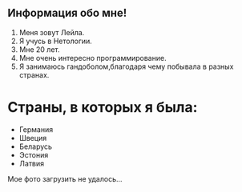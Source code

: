 ## Информация обо мне!
1. Меня зовут Лейла.
2. Я учусь в Нетологии.
3. Мне 20 лет.
4. Мне очень интересно программирование.
5. Я занимаюсь гандоболом,благодаря чему побывала в разных странах.

# Страны, в которых я была:
- Германия
- Швеция
- Беларусь
- Эстония
- Латвия

Мое фото загрузить не удалось...